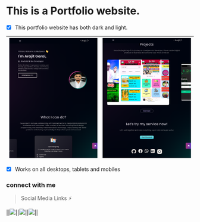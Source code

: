 # This is a Portfolio website.

- [x] This portfolio website has both dark and light.
       
| <img src='https://github.com/arajit123/arajit123.github.io/blob/main/assets/assets/imgs/ss.png' width='500'>|<img src='https://github.com/arajit123/arajit123.github.io/blob/main/assets/assets/imgs/ss1.png' width='500'> |
|:---:|--------|

- [x] Works on all desktops, tablets and mobiles



### connect with me
 > Social Media Links ⚡    

||[<img src='https://user-images.githubusercontent.com/33403844/152123929-555a6daf-8ee7-4b60-a713-1d41b2ba7626.png' width='90'>](https://www.facebook.com/profile.php?id=100007493822526)||[<img src='https://user-images.githubusercontent.com/33403844/152124766-bea2d123-1e58-4664-9be5-10bf90f6fa13.png' width='90'>](https://www.linkedin.com/in/arajit-garai-602b42188/)||[<img src='https://user-images.githubusercontent.com/33403844/152124834-3c2f22cd-4e90-447c-8ea3-cbc06f5306d2.png' width='30'>](https://mail.google.com/mail/u/0/#inbox)||
